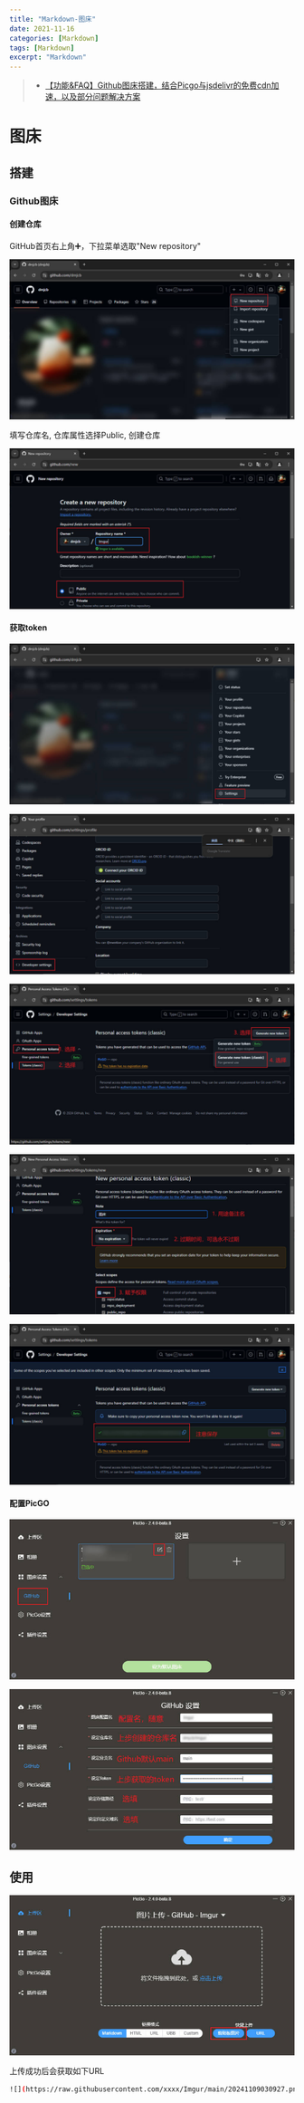 ```yaml
---
title: "Markdown-图床"
date: 2021-11-16
categories: [Markdown]
tags: [Markdown]
excerpt: "Markdown"
---
```


> - [【功能&FAQ】Github图床搭建，结合Picgo与jsdelivr的免费cdn加速，以及部分问题解决方案](https://www.cnblogs.com/MorningMaple/p/17978113)

# 图床

## 搭建

### Github图床

#### 创建仓库

GitHub首页右上角➕，下拉菜单选取"New repository"

![](/Resource/Imgur/20241109_025103.jpg)

填写仓库名, 仓库属性选择Public, 创建仓库

![](/Resource/Imgur/20241109_025225.jpg)

#### 获取token

![](/Resource/Imgur/20241109_025445.jpg)

![](/Resource/Imgur/20241109_025522.jpg)

![](/Resource/Imgur/20241109_025728.jpg)

![](/Resource/Imgur/20241109_025932.jpg)

![](/Resource/Imgur/20241109_030042.jpg)

#### 配置PicGO

![](/Resource/Imgur/20241109_030422.jpg)

![](/Resource/Imgur/20241109_030817.jpg)

## 使用

![](/Resource/Imgur/20241110_033702.jpg)

上传成功后会获取如下URL

```sh
![](https://raw.githubusercontent.com/xxxx/Imgur/main/20241109030927.png)
```
